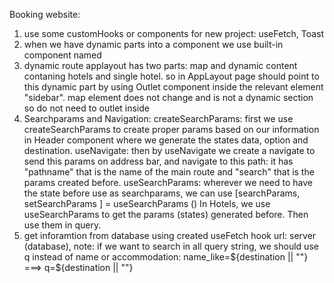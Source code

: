 Booking website:

1. use some customHooks or components for new project: useFetch, Toast
2. when we have dynamic parts into a component we use built-in component named <Outlet/>
3. dynamic route
applayout has two parts: map and dynamic content contaning hotels and single hotel. so in AppLayout page should point to this dynamic part by using Outlet component inside the relevant element "sidebar".
map element does not change  and is not a dynamic section so do not need to outlet inside
4. Searchparams and Navigation:
createSearchParams:
first we use createSearchParams to create proper params based on our information in Header component where we generate the states data, option and destination. 
useNavigate:
then by useNavigate we create a navigate to send this params on address bar, and navigate to this path: it has "pathname" that is the name of the main route and "search" that is the params created before. 
useSearchParams:
wherever we need to have the state before use as searchparams, we can use [searchParams, setSearchParams ] = useSearchParams ()
In Hotels, we use useSearchParams to get the params (states) generated before.
Then use them in query.
5. get inforamtion from database using created useFetch hook
url: server (database),
note: if we want to search in all query string, we should use q instead of name or accommodation:
name_like=${destination || ""} ===> q=${destination || ""}

